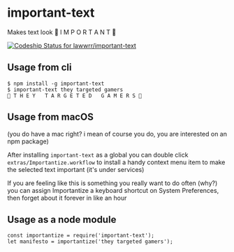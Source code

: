 # important-text
Makes text look 🌂 I M P O R T A N T 🦁

[ ![Codeship Status for lawwrr/important-text](https://app.codeship.com/projects/40a327f0-7f5f-0134-fcf9-3e760c99ae07/status?branch=master)](https://app.codeship.com/projects/181915)

## Usage from cli

    $ npm install -g important-text
    $ important-text they targeted gamers
    💢 T H E Y   T A R G E T E D   G A M E R S 🍕

## Usage from macOS
(you do have a mac right? i mean of course you do, you are interested on an npm package)

After installing `important-text` as a global you can double click `extras/Importantize.workflow` to install a handy context menu item to make the selected text important (it's under services)

If you are feeling like this is something you really want to do often (why?) you can assign Importantize a keyboard shortcut on System Preferences, then forget about it forever in like an hour

## Usage as a node module

    const importantize = require('important-text');
    let manifesto = importantize('they targeted gamers');
